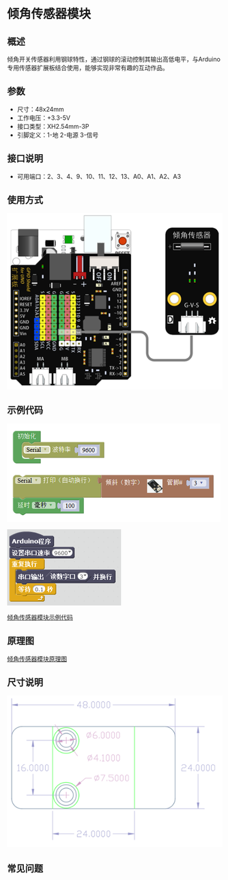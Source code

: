 # 倾角传感器模块

## 概述

倾角开关传感器利用钢球特性，通过钢球的滚动控制其输出高低电平，与Arduino专用传感器扩展板结合使用，能够实现非常有趣的互动作品。

## 参数

* 尺寸：48x24mm
* 工作电压：+3.3-5V
* 接口类型：XH2.54mm-3P
* 引脚定义：1-地 2-电源 3-信号

## 接口说明

* 可用端口：2、3、4、9、10、11、12、13、A0、A1、A2、A3

## 使用方式

![](../../.gitbook/assets/arduino-15.png)
## 示例代码

![](../../.gitbook/assets/arduino-87.png)

![](../../.gitbook/assets/arduino-46.png)

[倾角传感器模块示例代码](http://www.haohaodada.com/show.php?id=956409)

## 原理图

[倾角传感器模块原理图](https://github.com/Haohaodada-official/haohaodada-docs/blob/master/原理图/倾斜开关模块.pdf)

## 尺寸说明

![](../../.gitbook/assets/arduino-01.png)

## 常见问题

